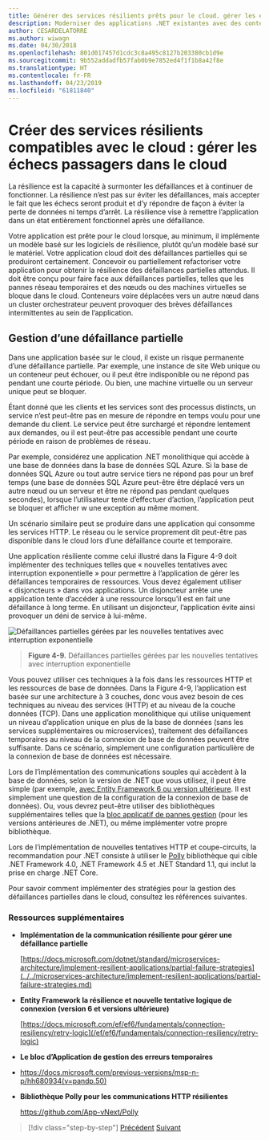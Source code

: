 ```yaml
---
title: Générer des services résilients prêts pour le cloud. gérer les échecs passagers dans le cloud
description: Moderniser des applications .NET existantes avec des conteneurs de Cloud Azure et Windows | Générer des services résilients prêts pour le cloud. gérer les échecs passagers dans le cloud
author: CESARDELATORRE
ms.author: wiwagn
ms.date: 04/30/2018
ms.openlocfilehash: 801d017457d1cdc3c8a495c8127b203380cb1d9e
ms.sourcegitcommit: 9b552addadfb57fab0b9e7852ed4f1f1b8a42f8e
ms.translationtype: HT
ms.contentlocale: fr-FR
ms.lasthandoff: 04/23/2019
ms.locfileid: "61811840"
---
```

# <a name="build-resilient-services-ready-for-the-cloud-embrace-transient-failures-in-the-cloud"></a>Créer des services résilients compatibles avec le cloud : gérer les échecs passagers dans le cloud

La résilience est la capacité à surmonter les défaillances et à continuer de fonctionner. La résilience n’est pas sur éviter les défaillances, mais accepter le fait que les échecs seront produit et d’y répondre de façon à éviter la perte de données ni temps d’arrêt. La résilience vise à remettre l’application dans un état entièrement fonctionnel après une défaillance.

Votre application est prête pour le cloud lorsque, au minimum, il implémente un modèle basé sur les logiciels de résilience, plutôt qu’un modèle basé sur le matériel. Votre application cloud doit des défaillances partielles qui se produiront certainement. Concevoir ou partiellement refactoriser votre application pour obtenir la résilience des défaillances partielles attendus. Il doit être conçu pour faire face aux défaillances partielles, telles que les pannes réseau temporaires et des nœuds ou des machines virtuelles se bloque dans le cloud. Conteneurs voire déplacées vers un autre nœud dans un cluster orchestrateur peuvent provoquer des brèves défaillances intermittentes au sein de l’application.

## <a name="handling-partial-failure"></a>Gestion d’une défaillance partielle

Dans une application basée sur le cloud, il existe un risque permanente d’une défaillance partielle. Par exemple, une instance de site Web unique ou un conteneur peut échouer, ou il peut être indisponible ou ne répond pas pendant une courte période. Ou bien, une machine virtuelle ou un serveur unique peut se bloquer.

Étant donné que les clients et les services sont des processus distincts, un service n’est peut-être pas en mesure de répondre en temps voulu pour une demande du client. Le service peut être surchargé et répondre lentement aux demandes, ou il est peut-être pas accessible pendant une courte période en raison de problèmes de réseau.

Par exemple, considérez une application .NET monolithique qui accède à une base de données dans la base de données SQL Azure. Si la base de données SQL Azure ou tout autre service tiers ne répond pas pour un bref temps (une base de données SQL Azure peut-être être déplacé vers un autre nœud ou un serveur et être ne répond pas pendant quelques secondes), lorsque l’utilisateur tente d’effectuer d’action, l’application peut se bloquer et afficher w une exception au même moment.

Un scénario similaire peut se produire dans une application qui consomme les services HTTP. Le réseau ou le service proprement dit peut-être pas disponible dans le cloud lors d’une défaillance courte et temporaire.

Une application résiliente comme celui illustré dans la Figure 4-9 doit implémenter des techniques telles que « nouvelles tentatives avec interruption exponentielle » pour permettre à l’application de gérer les défaillances temporaires de ressources. Vous devez également utiliser « disjoncteurs » dans vos applications. Un disjoncteur arrête une application tente d’accéder à une ressource lorsqu’il est en fait une défaillance à long terme. En utilisant un disjoncteur, l’application évite ainsi provoquer un déni de service à lui-même.

![Défaillances partielles gérées par les nouvelles tentatives avec interruption exponentielle](./media/image9.png)

> **Figure 4-9.** Défaillances partielles gérées par les nouvelles tentatives avec interruption exponentielle

Vous pouvez utiliser ces techniques à la fois dans les ressources HTTP et les ressources de base de données. Dans la Figure 4-9, l’application est basée sur une architecture à 3 couches, donc vous avez besoin de ces techniques au niveau des services (HTTP) et au niveau de la couche données (TCP). Dans une application monolithique qui utilise uniquement un niveau d’application unique en plus de la base de données (sans les services supplémentaires ou microservices), traitement des défaillances temporaires au niveau de la connexion de base de données peuvent être suffisante. Dans ce scénario, simplement une configuration particulière de la connexion de base de données est nécessaire.

Lors de l’implémentation des communications souples qui accèdent à la base de données, selon la version de .NET que vous utilisez, il peut être simple (par exemple, [avec Entity Framework 6 ou version ultérieure](/ef/ef6/fundamentals/connection-resiliency/retry-logic). Il est simplement une question de la configuration de la connexion de base de données). Ou, vous devrez peut-être utiliser des bibliothèques supplémentaires telles que la [bloc applicatif de pannes gestion](https://docs.microsoft.com/previous-versions/msp-n-p/hh680934(v=pandp.50)) (pour les versions antérieures de .NET), ou même implémenter votre propre bibliothèque.

Lors de l’implémentation de nouvelles tentatives HTTP et coupe-circuits, la recommandation pour .NET consiste à utiliser le [Polly](https://github.com/App-vNext/Polly) bibliothèque qui cible .NET Framework 4.0, .NET Framework 4.5 et .NET Standard 1.1, qui inclut la prise en charge .NET Core.

Pour savoir comment implémenter des stratégies pour la gestion des défaillances partielles dans le cloud, consultez les références suivantes.

### <a name="additional-resources"></a>Ressources supplémentaires

- **Implémentation de la communication résiliente pour gérer une défaillance partielle**

    [https://docs.microsoft.com/dotnet/standard/microservices-architecture/implement-resilient-applications/partial-failure-strategies](../../microservices-architecture/implement-resilient-applications/partial-failure-strategies.md)

- **Entity Framework la résilience et nouvelle tentative logique de connexion (version 6 et versions ultérieure)**

    [https://docs.microsoft.com/ef/ef6/fundamentals/connection-resiliency/retry-logic](/ef/ef6/fundamentals/connection-resiliency/retry-logic)

- **Le bloc d’Application de gestion des erreurs temporaires**

- <https://docs.microsoft.com/previous-versions/msp-n-p/hh680934(v=pandp.50)>

- **Bibliothèque Polly pour les communications HTTP résilientes**

    https://github.com/App-vNext/Polly

>[!div class="step-by-step"]
>[Précédent](when-to-deploy-windows-containers-to-azure-container-service-kubernetes.md)
>[Suivant](modernize-your-apps-with-monitoring-and-telemetry.md)
